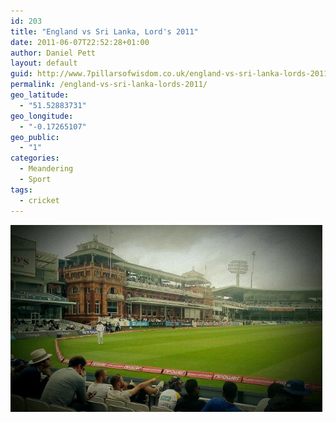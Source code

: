 ```yaml
---
id: 203
title: "England vs Sri Lanka, Lord's 2011"
date: 2011-06-07T22:52:28+01:00
author: Daniel Pett
layout: default
guid: http://www.7pillarsofwisdom.co.uk/england-vs-sri-lanka-lords-2011/
permalink: /england-vs-sri-lanka-lords-2011/
geo_latitude:
  - "51.52883731"
geo_longitude:
  - "-0.17265107"
geo_public:
  - "1"
categories:
  - Meandering
  - Sport
tags:
  - cricket
---
```

<img class="img-fluid" alt="image" src="/images/2011/06/wpid-IMAG0172.jpg" />

